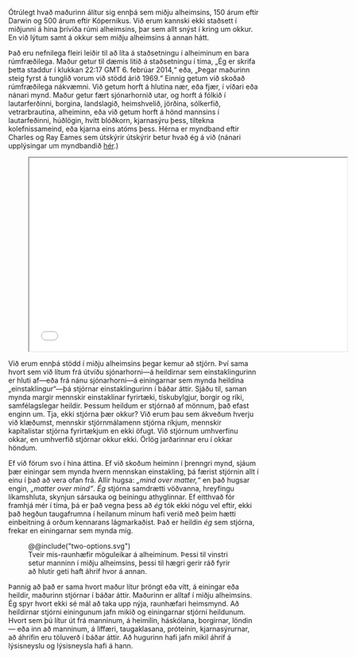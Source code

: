 Ótrúlegt hvað maðurinn álítur sig ennþá sem miðju alheimsins, 150 árum
eftir Darwin og 500 árum eftir Kópernikus. Við erum kannski ekki
staðsett í miðjunni á hina þrívíða rúmi alheimsins, þar sem allt snýst í
kring um okkur. En við lýtum samt á okkur sem miðju alheimsins á annan
hátt.

Það eru nefnilega fleiri leiðir til að líta á staðsetningu í alheiminum
en bara rúmfræðilega. Maður getur til dæmis litið á staðsetningu í tíma,
„Ég er skrifa þetta staddur í klukkan 22:17 GMT 6. febrúar 2014,“ eða,
„Þegar maðurinn steig fyrst á tunglið vorum við stödd árið 1969.“ Einnig
getum við skoðað rúmfræðilega nákvæmni. Við getum horft á hlutina nær,
eða fjær, í víðari eða nánari mynd. Maður getur fært sjónarhornið utar,
og horft á fólkið í lautarferðinni, borgina, landslagið, heimshvelið,
jörðina, sólkerfið, vetrarbrautina, alheiminn, eða við getum horft á
hönd mannsins í lautarfeðinni, húðlögin, hvítt blóðkorn, kjarnasýru
þess, tiltekna kolefnissameind, eða kjarna eins atóms þess. Hérna er
myndband eftir Charles og Ray Eames sem útskýrir útskýrir betur hvað ég
á við (nánari upplýsingar um myndbandið [hér](http://powersof10.com/).)
 
<figure class="video">
  <iframe width="640" height="390"
          src="//www.youtube.com/embed/0fKBhvDjuy0"
          allowfullscreen="true"></iframe>
</figure>
 
Við erum ennþá stödd í miðju alheimsins þegar kemur að stjórn. Því sama
hvort sem við lítum frá útvíðu sjónarhorni—á heildirnar sem
einstaklingurinn er hluti af—eða frá nánu sjónarhorni—á einingarnar sem
mynda heildina „einstaklingur“—þá stjórnar einstaklingurinn í báðar
áttir. Sjáðu til, saman mynda margir mennskir einstaklinar fyrirtæki,
tískubylgjur, borgir og ríki, samfélagslegar heildir. Þessum heildum er
stjórnað af mönnum, það efast enginn um. Tja, ekki stjórna þær okkur?
Við erum þau sem ákveðum hverju við klæðumst, mennskir stjórnmálamenn
stjórna ríkjum, mennskir kapítalistar stjórna fyrirtækjum en ekki öfugt.
Við stjórnum umhverfinu okkar, en umhverfið stjórnar okkur ekki. Örlög
jarðarinnar eru í okkar höndum.

Ef við förum svo í hina áttina. Ef við skoðum heiminn í þrenngri mynd,
sjáum þær einingar sem mynda hvern mennskan einstakling, þá færist
stjórnin allt í einu í það að vera ofan frá. Allir hugsa: *„mind over
matter,“* en það hugsar engin, *„matter over mind“*. *Ég* stjórna
samdrætti vöðvanna, hreyfingu líkamshluta, skynjun sársauka og beiningu
athyglinnar. Ef eitthvað fór framhjá mér í tíma, þá er það vegna þess að
*ég* tók ekki nógu vel eftir, ekki það hegðun taugafrumna í heilanum
mínum hafi verið með þeim hætti einbeitning á orðum kennarans
lágmarkaðist. Það er heildin *ég* sem stjórna, frekar en einingarnar sem
mynda mig.

<figure class="svg">
  @@include("two-options.svg")
  <figcaption>
    Tveir mis-raunhæfir möguleikar á alheiminum. Þessi til
    vinstri setur manninn í miðju alheimsins, þessi til hægri
    gerir ráð fyrir að hlutir geti haft áhrif hvor á annan.
  </figcaption>
</figure>

Þannig að það er sama hvort maður lítur þröngt eða vítt, á einingar eða
heildir, maðurinn stjórnar í báðar áttir. Maðurinn er alltaf í miðju
alheimsins. Ég spyr hvort ekki sé mál að taka upp nýja, raunhæfari
heimsmynd. Að heildirnar stjórni einingunum jafn mikið og einingarnar
stjórni heildunum. Hvort sem þú lítur út frá manninum, á heimilin,
háskólana, borgirnar, löndin — eða inn að manninum, á líffæri,
taugaklasana, próteinin, kjarnasýrurnar, að áhrifin eru töluverð í báðar
áttir. Að hugurinn hafi jafn mikil áhrif á lýsisneyslu og lýsisneysla
hafi á hann.
